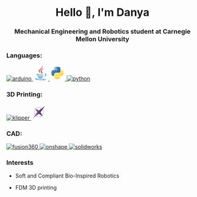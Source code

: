 <h1 align="center">Hello 👋, I'm Danya</h1>
<h3 align="center">Mechanical Engineering and Robotics student at Carnegie Mellon University</h3>

<h3 align="left">Languages:</h3>
<p align="left"> <a href="https://www.arduino.cc/" target="_blank" rel="noreferrer"> <img src="https://cdn.worldvectorlogo.com/logos/arduino-1.svg" alt="arduino" width="40" height="40"/> </a> 
<a href="https://www.java.com" target="_blank" rel="noreferrer"> <img src="https://raw.githubusercontent.com/devicons/devicon/master/icons/java/java-original.svg" alt="java" width="40" height="40"/> </a> 
<a href="https://www.python.org" target="_blank" rel="noreferrer"> <img src="https://raw.githubusercontent.com/devicons/devicon/master/icons/python/python-original.svg" alt="python" width="40" height="40"/> </a>
  <a href="https://www.mathworks.com/products/matlab.html" target="_blank" rel="noreferrer"> <img src="https://upload.wikimedia.org/wikipedia/commons/thumb/2/21/Matlab_Logo.png/1200px-Matlab_Logo.png" alt="python" width="40" height="40"/> </a>
<h3 align="left">3D Printing:</h3>
<a href="https://www.klipper3d.org" target="_blank" rel="noreferrer"> <img src="https://upload.wikimedia.org/wikipedia/commons/thumb/d/d4/Klipper-logo_svg.svg/768px-Klipper-logo_svg.svg.png" alt="klipper" width="40" height="40"/> </a>
<a href="https://github.com/SoftFever/OrcaSlicer" target="_blank" rel="noreferrer"> <img src="https://raw.githubusercontent.com/SoftFever/OrcaSlicer/main/resources/images/OrcaSlicer.png" alt="orcaslicer" width="40" height="40"/> </a>
<h3 align="left">CAD:</h3>
<a href="https://www.autodesk.com/products/fusion-360/overview?term=1-YEAR&tab=subscription" target="_blank" rel="noreferrer"> <img src="https://seeklogo.com/images/A/autodesk-fusion-360-logo-7F72A76397-seeklogo.com.png" alt="fusion360" width="40" height="40"/> </a>
<a href="https://www.onshape.com/en/" target="_blank" rel="noreferrer"> <img src="https://play-lh.googleusercontent.com/yAS9WJJnjlCx77RxIvJSssrixhCdUxnBlM3CuPnQpl8QI3Ez19KreBL4xREc1gtmK_Y" alt="onshape" width="40" height="40"/> </a>
<a href="https://www.solidworks.com/" target="_blank" rel="noreferrer"> <img src="https://d2t1xqejof9utc.cloudfront.net/screenshots/pics/7e1c19d75085bfb7004db332a7665fc8/large.png" alt="solidworks" width="40" height="40"/> </a>
</p>

<h3 align="left">Interests</h3>

- Soft and Compliant Bio-Inspired Robotics

- FDM 3D printing

